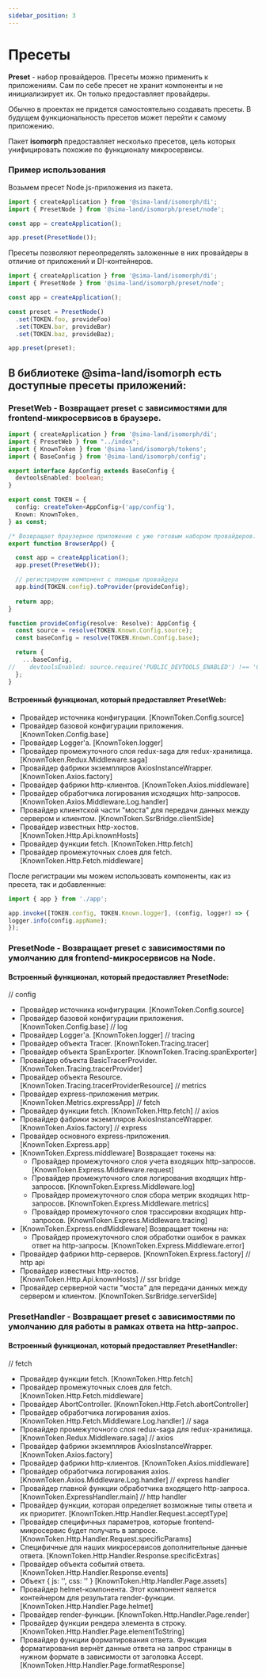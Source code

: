 ```yaml
---
sidebar_position: 3
---
```


# Пресеты

**Preset** - набор провайдеров. Пресеты можно применить к приложениям. Сам по себе пресет не хранит компоненты и не инициализирует их. Он только предоставляет провайдеры.

Обычно в проектах не придется самостоятельно создавать пресеты. В будущем функциональность пресетов может перейти к самому приложению.

Пакет **isomorph** предоставляет несколько пресетов, цель которых унифицировать похожие по функционалу микросервисы.

### Пример использования

Возьмем пресет Node.js-приложения из пакета.

```ts
import { createApplication } from '@sima-land/isomorph/di';
import { PresetNode } from '@sima-land/isomorph/preset/node';

const app = createApplication();

app.preset(PresetNode());
```

Пресеты позволяют переопределять заложенные в них провайдеры в отличие от приложений и DI-контейнеров.

```ts
import { createApplication } from '@sima-land/isomorph/di';
import { PresetNode } from '@sima-land/isomorph/preset/node';

const app = createApplication();

const preset = PresetNode()
  .set(TOKEN.foo, provideFoo)
  .set(TOKEN.bar, provideBar)
  .set(TOKEN.baz, provideBaz);

app.preset(preset);
```
## В библиотеке @sima-land/isomorph есть доступные пресеты приложений:

### PresetWeb - Возвращает preset с зависимостями для frontend-микросервисов в браузере.

```ts title="app.ts"
import { createApplication } from '@sima-land/isomorph/di';
import { PresetWeb } from "../index";
import { KnownToken } from '@sima-land/isomorph/tokens';
import { BaseConfig } from '@sima-land/isomorph/config';

export interface AppConfig extends BaseConfig {
  devtoolsEnabled: boolean;
}

export const TOKEN = {
  config: createToken<AppConfig>('app/config'),
  Known: KnownToken,
} as const;

/* Возвращает браузерное приложение с уже готовым набором провайдеров. */
export function BrowserApp() {

  const app = createApplication();
  app.preset(PresetWeb());

  // регистрируем компонент с помощью провайдера
  app.bind(TOKEN.config).toProvider(provideConfig);
  
  return app;
}

function provideConfig(resolve: Resolve): AppConfig {
  const source = resolve(TOKEN.Known.Config.source);
  const baseConfig = resolve(TOKEN.Known.Config.base);

  return {
    ...baseConfig,
//    devtoolsEnabled: source.require('PUBLIC_DEVTOOLS_ENABLED') !== '0',
  };
}
```
#### Встроенный функционал, который предоставляет PresetWeb:
* Провайдер источника конфигурации. [KnownToken.Config.source]
* Провайдер базовой конфигурации приложения. [KnownToken.Config.base]
* Провайдер Logger'а. [KnownToken.logger]
* Провайдер промежуточного слоя redux-saga для redux-хранилища. [KnownToken.Redux.Middleware.saga]
* Провайдер фабрики экземпляров AxiosInstanceWrapper. [KnownToken.Axios.factory]
* Провайдер фабрики http-клиентов. [KnownToken.Axios.middleware]
* Провайдер обработчика логирования исходящих http-запросов. [KnownToken.Axios.Middleware.Log.handler]
* Провайдер клиентской части "моста" для передачи данных между сервером и клиентом. [KnownToken.SsrBridge.clientSide]
* Провайдер известных http-хостов. [KnownToken.Http.Api.knownHosts]
* Провайдер функции fetch. [KnownToken.Http.fetch]
* Провайдер промежуточных слоев для fetch. [KnownToken.Http.Fetch.middleware]

После регистрации мы можем использовать компоненты, как из пресета, так и добавленные:

```ts title="index.ts"
import { app } from './app';

app.invoke([TOKEN.config, TOKEN.Known.logger], (config, logger) => {
logger.info(config.appName);
});
```

### PresetNode - Возвращает preset с зависимостями по умолчанию для frontend-микросервисов на Node.
#### Встроенный функционал, который предоставляет PresetNode:
// config
* Провайдер источника конфигурации. [KnownToken.Config.source]
* Провайдер базовой конфигурации приложения. [KnownToken.Config.base]
// log
* Провайдер Logger'а. [KnownToken.logger]
// tracing
* Провайдер объекта Tracer. [KnownToken.Tracing.tracer]
* Провайдер объекта SpanExporter. [KnownToken.Tracing.spanExporter]
* Провайдер объекта BasicTracerProvider. [KnownToken.Tracing.tracerProvider]
* Провайдер объекта Resource. [KnownToken.Tracing.tracerProviderResource]
// metrics
* Провайдер express-приложения метрик. [KnownToken.Metrics.expressApp]
// fetch
* Провайдер функции fetch. [KnownToken.Http.fetch]
// axios
* Провайдер фабрики экземпляров AxiosInstanceWrapper. [KnownToken.Axios.factory]
// express
* Провайдер основного express-приложения. [KnownToken.Express.app]
* [KnownToken.Express.middleware] Возвращает токены на:
  * Провайдер промежуточного слоя учета входящих http-запросов. [KnownToken.Express.Middleware.request]
  * Провайдер промежуточного слоя логирования входящих http-запросов. [KnownToken.Express.Middleware.log]
  * Провайдер промежуточного слоя сбора метрик входящих http-запросов. [KnownToken.Express.Middleware.metrics]
  * Провайдер промежуточного слоя трассировки входящих http-запросов. [KnownToken.Express.Middleware.tracing]
* [KnownToken.Express.endMiddleware] Возвращает токены на:
  * Провайдер промежуточного слоя обработки ошибок в рамках ответ на http-запросы. [KnownToken.Express.Middleware.error]
* Провайдер фабрики http-серверов. [KnownToken.Express.factory]
// http api
* Провайдер известных http-хостов. [KnownToken.Http.Api.knownHosts]
// ssr bridge
* Провайдер серверной части "моста" для передачи данных между сервером и клиентом. [KnownToken.SsrBridge.serverSide]

### PresetHandler - Возвращает preset с зависимостями по умолчанию для работы в рамках ответа на http-запрос.
#### Встроенный функционал, который предоставляет PresetHandler:
// fetch
* Провайдер функции fetch. [KnownToken.Http.fetch]
* Провайдер промежуточных слоев для fetch. [KnownToken.Http.Fetch.middleware]
* Провайдер AbortController. [KnownToken.Http.Fetch.abortController]
* Провайдер обработчика логирования axios. [KnownToken.Http.Fetch.Middleware.Log.handler]
// saga
* Провайдер промежуточного слоя redux-saga для redux-хранилища. [KnownToken.Redux.Middleware.saga]
// axios
* Провайдер фабрики экземпляров AxiosInstanceWrapper. [KnownToken.Axios.factory]
* Провайдер фабрики http-клиентов. [KnownToken.Axios.middleware]
* Провайдер обработчика логирования axios. [KnownToken.Axios.Middleware.Log.handler]
// express handler
* Провайдер главной функции обработчика входящего http-запроса. [KnownToken.ExpressHandler.main]
// http handler
* Провайдер функции, которая определяет возможные типы ответа и их приоритет. [KnownToken.Http.Handler.Request.acceptType]
* Провайдер специфичных параметров, которые frontend-микросервис будет получать в запросе. [KnownToken.Http.Handler.Request.specificParams]
* Специфичные для наших микросервисов дополнительные данные ответа. [KnownToken.Http.Handler.Response.specificExtras]
* Провайдер объекта событий ответа. [KnownToken.Http.Handler.Response.events]
* Объект { js: '', css: '' } [KnownToken.Http.Handler.Page.assets]
* Провайдер helmet-компонента. Этот компонент является контейнером для результата render-функции. [KnownToken.Http.Handler.Page.helmet]
* Провайдер render-функции. [KnownToken.Http.Handler.Page.render]
* Провайдер функции рендера элемента в строку. [KnownToken.Http.Handler.Page.elementToString]
* Провайдер функции форматирования ответа. Функция форматирования вернёт данные ответа на запрос страницы в нужном формате в зависимости от заголовка Accept. [KnownToken.Http.Handler.Page.formatResponse]
